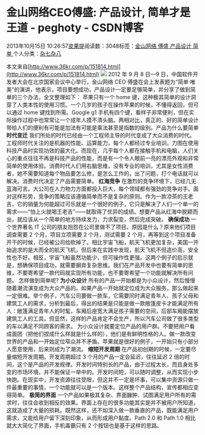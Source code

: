 
# 金山网络CEO傅盛: 产品设计, 简单才是王道 - peghoty - CSDN博客


2013年10月15日 10:26:57[皮果提](https://me.csdn.net/peghoty)阅读数：3048标签：[金山网络																](https://so.csdn.net/so/search/s.do?q=金山网络&t=blog)[傅盛																](https://so.csdn.net/so/search/s.do?q=傅盛&t=blog)[产品设计																](https://so.csdn.net/so/search/s.do?q=产品设计&t=blog)[简单																](https://so.csdn.net/so/search/s.do?q=简单&t=blog)[
							](https://so.csdn.net/so/search/s.do?q=产品设计&t=blog)[
																					](https://so.csdn.net/so/search/s.do?q=傅盛&t=blog)个人分类：[杂七杂八																](https://blog.csdn.net/peghoty/article/category/1521713)
[
																								](https://so.csdn.net/so/search/s.do?q=傅盛&t=blog)
[
				](https://so.csdn.net/so/search/s.do?q=金山网络&t=blog)
[
			](https://so.csdn.net/so/search/s.do?q=金山网络&t=blog)

本文来自[http://www.36kr.com/p/151814.html](http://www.36kr.com/p/151814.html)
![](http://static.36kr.com/wp-content/uploads/2012/09/%E5%82%85%E7%9B%9B%E7%8E%B0%E5%9C%BA%E5%9B%BE.jpeg)
2012 年 9 月 8 日—9 日，中国软件开发者大会在北京国家会议中心举行，金山网络 CEO 傅盛在会上发表题为“简单·唯美”的演讲，他表示，项目要想成功，产品设计一定要足够简单，并分享了做到简单的三个办法，全文整理如下：
苹果只有一个 home 键，这种极其简单的设计洞穿了人类本性的使用习惯。一个几岁的孩子在操作苹果的时候，不懂得返回，但可以通过 home 键找到所需。Google g1 手机有四个键，看样子非常便利，但在实际操作过程中也常常让一个成年人摸不清头脑。两相对比，真正的、好的简单设计带给人们的便利有可能是加法有可能是乘法甚至是指数的级别。产品为什么要简单
**时代变迁**
我们所处的时代已经由一个工程师主导的时代变成了大众消费的时代。工程师时代关注的是机器的性能、运算能力，每个人都经过专业培训，力图在使用科技产品时实现功效的最大化。而现在，几乎每个人都在接触手机和电脑，人们关心的重点往往不再是科技产品的性能，而是有一个令人眼前一亮的漂亮外观和非常简单的使用体验。消费时代人们用右脑思维，没有专业的培训，尤其是女性消费者，她不需要知道每个物品要怎么修，是怎么工作的，出了问题，打个电话就可以解决。消费时代决定了产品需要简单。
**红海竞争**
在激烈的竞争环境下，已经几无蓝海可言。大公司在人力物力方面都投入巨大，每个领域都有强劲的竞争对手。面对这样形势，竞争的策略应该遵循简单而不是复杂的原则。作为一款凉茶的王老吉，它的销量为何能超过可乐就是一个很好的例子，它只是解决了人们一个单一的需求——“怕上火就喝王老吉”——就取得了优异的成绩。想要产品从红海中脱颖而出，就应该从一个简单的地方持续发力，力求裂变，然后完成突破。
**确保成功**
一个世界著名 IT 公司的朋友抱怨在公司里做不了项目。原因是什么？原来他们项目调查需要 2 个月，项目立项需要 2 个月，测试需要 2 个月，再等到这个项目准备开干的时候，已经被公司给砍掉了。相比宇宙飞船，航天飞机更加复杂，美国一开始追求的是大而全的航天飞机，但后来在实践中发现，航天飞机不但造价高，安全性也不好。相反，宇宙飞船虽然功能少，但可操作性更强。这两个例子的启示就是，想确保项目成功，就需要摒弃复杂思维。我们在产品开发中也要有简单的思维，不要寄希望一款代码就实现所有功能，也不要寄希望一个功能就解决所有问题。
怎样做到简单呢?
**为小众设计**
所有的产品一开始都是为小众设计，然后慢慢随着潮流演变成为大众产品的。如果产品一开始就定位成为大众服务，那么做起来一定很难。举个例子，汽车公司要做一款车，它需要同时满足青年人、孩子父母和建筑工人的需求，分析到最后，得出的结果是只能是做一款敞篷皮卡才能满足所有人：敞篷满足青年人的时髦，车厢后座宽大满足孩子需要的空间，后部车厢能摆放建筑工人的工具。但显然，这样的产品肯定不会生产，所以汽车公司做了很多类型的车以满足不同顾客的需求。
为小众设计就要定位产品的用户群。不要把用户看成面团（把他们捏成什么样就是什么样的），他们是有鲜明性格的人。做一款改变世界的产品和一开始定位窄众并不矛盾。苹果就是很好的例子，一开始只有小部分人愿意使用，后来则成为了潮流。
**缩短开发周期**
在产品初创期的时候，一定要尽量缩短开发周期。开发周期超过 3 个月的产品一定会延迟，往往延迟 2 倍的时间，这个是产品的开发规律。开发时间特别长的产品，由于过程太长，而且身处多变的市场环境，并不能保证一举中的。开发时间短，可以随时调整，从而实现小步快跑。在现实中，开发资源往往受限，但这并不一定是坏事，可以集中资源只做一件最重要的事情，一个功能就可以是一个版本。这样整个产品结构，宣传都相应变得简单。
**极简的界面**
一个产品如果极其复杂、界面臃肿、试图满足用户所有的需求时，往往会收到相反的效果。界面上存在的很多功能其实是并不被用户所知道，这就造成了大量的损耗。既然这样，还不如深入做一款垂直的产品，既能满足用户需求，又能给用户留下深刻印象，从而形成用户黏度。Path 2.0 和 Path 1.0 相比就大大简化了界面，手机毒霸只有 2 个按钮也是基于这样的思路。


